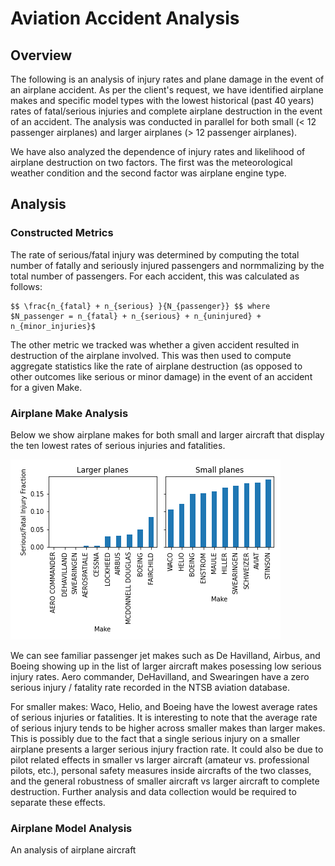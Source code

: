 # Aviation Accident Analysis


## Overview 

The following is an analysis of injury rates and plane damage in the event of an airplane accident. As per the client's request, we have identified airplane makes and specific model types with the lowest historical (past 40 years) rates of fatal/serious injuries and complete airplane destruction in the event of an accident. The analysis was conducted in parallel for both small (< 12 passenger airplanes) and larger airplanes (> 12 passenger airplanes).

We have also analyzed the dependence of injury rates and likelihood of airplane destruction on two factors. The first was the meteorological weather condition and the second factor was airplane engine type.

## Analysis

### Constructed Metrics

The rate of serious/fatal injury was determined by computing the total number of fatally and seriously injured passengers and normmalizing by the total number of passengers. For each accident, this was calculated as follows:

    $$ \frac{n_{fatal} + n_{serious} }{N_{passenger}} $$ where $N_passenger = n_{fatal} + n_{serious} + n_{uninjured} + n_{minor_injuries}$

The other metric we tracked was whether a given accident resulted in destruction of the airplane involved. This was then used to compute aggregate statistics like the rate of airplane destruction (as opposed to other outcomes like serious or minor damage) in the event of an accident for a given Make. 


### Airplane Make Analysis

Below we show airplane makes for both small and larger aircraft that display the ten lowest rates of serious injuries and fatalities. 

![image](images/makes_injury.png)

We can see familiar passenger jet makes such as De Havilland, Airbus, and Boeing showing up in the list of larger aircraft makes posessing low serious injury rates. Aero commander, DeHavilland, and Swearingen have a zero serious injury / fatality rate recorded in the NTSB aviation database.

For smaller makes: Waco, Helio, and Boeing have the lowest average rates of serious injuries or fatalities. It is interesting to note that the average rate of serious injury tends to be higher across smaller makes than larger makes. This is possibly due to the fact that a single serious injury on a smaller airplane presents a larger serious injury fraction rate. It could also be due to pilot related effects in smaller vs larger aircraft (amateur vs. professional pilots, etc.), personal safety measures inside aircrafts of the two classes, and the general robustness of smaller aircraft vs larger aircraft to complete destruction. Further analysis and data collection would be required to separate these effects.


### Airplane Model Analysis

An analysis of airplane aircraft